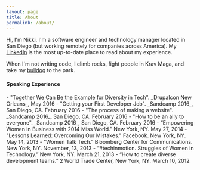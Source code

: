 ```yaml
---
layout: page
title: About
permalink: /about/
---
```


Hi, I'm Nikki.  I'm a software engineer and technology manager located in San Diego (but working remotely for companies across America).  My [LinkedIn][] is the most up-to-date place to read about my experience.  

When I'm not writing code, I climb rocks, fight people in Krav Maga, and take my [bulldog][] to the park.

<h4>Speaking Experience</h4>
- "Together We Can Be the Example for Diversity in Tech". _Drupalcon New Orleans_, May 2016
- "Getting your First Developer Job". _Sandcamp 2016_, San Diego, CA. February 2016
- "The process of making a website". _Sandcamp 2016_, San Diego, CA. February 2016
- "How to be an ally to everyone". _Sandcamp 2016_, San Diego, CA. February 2016
- “Empowering Women in Business with 2014 Miss World.” New York, NY. May 27, 2014
- "Lessons Learned: Overcoming Our Mistakes." Facebook. New York, NY. May 14, 2013
- “Women Talk Tech.” Bloomberg Center for Communications. New York, NY. November, 13, 2013
- “#techinmotion. Struggles of Women in Technology.” New York, NY. March 21, 2013
- “How to create diverse development teams.” 2 World Trade Center, New York, NY. March 10, 2012

[LinkedIn]: https://www.linkedin.com/in/nikkistevens
[bulldog]: http://instagram.com/poodlethebulldog
